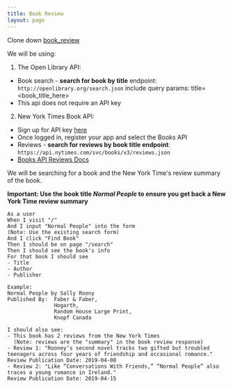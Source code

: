 ```yaml
---
title: Book Review
layout: page
---
```


Clone down [book_review](https://github.com/turingschool-examples/book_review)

We will be using:
1. The Open Library API:
  - Book search - __search for book by title__ endpoint: `http://openlibrary.org/search.json` include query params: title=<book_title_here>
  - This api does not require an API key


2. New York Times Book API:
  - Sign up for API key [here](https://developer.nytimes.com/get-started)
  - Once logged in, register your app and select the Books API
  - Reviews - __search for reviews by book title endpoint__: `https://api.nytimes.com/svc/books/v3/reviews.json`
  - [Books API Reviews Docs](https://developer.nytimes.com/docs/books-product/1/routes/reviews.json/get)

We will be searching for a book and the New York Time's review summary of the book.

__Important: Use the book title _Normal People_ to ensure you get back a New York Time review summary__

```
As a user
When I visit "/"
And I input "Normal People" into the form
(Note: Use the existing search form)
And I click "Find Book"
Then I should be on page "/search"
Then I should see the book's info
For that book I should see
- Title
- Author
- Publisher

Example:
Normal People by Sally Roony
Published By:  Faber & Faber,
               Hogarth,
               Random House Large Print,
               Knopf Canada

I should also see:
- This book has 2 reviews from the New York Times
  (Note: reviews are the "summary" in the book review response)
- Review 1: "Rooney’s second novel tracks two gifted but troubled teenagers across four years of friendship and occasional romance."
Review Publication Date: 2019-04-08
- Review 2: "Like “Conversations With Friends,” “Normal People” also traces a young romance in Ireland."
Review Publication Date: 2019-04-15
```
